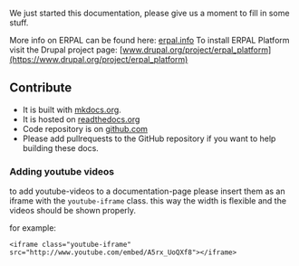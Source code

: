 We just started this documentation, please give us a moment to fill in some stuff.

More info on ERPAL can be found here: [erpal.info](http://www.erpal.info)
To install ERPAL Platform visit the Drupal project page: [www.drupal.org/project/erpal_platform](https://www.drupal.org/project/erpal_platform)

## Contribute

* It is built with [mkdocs.org](http://mkdocs.org).
* It is hosted on [readthedocs.org](https://readthedocs.org)
* Code repository is on [github.com](https://github.com/brightsolutions/ERPAL-Platform-Docs)
* Please add pullrequests to the GitHub repository if you want to help building these docs.


### Adding youtube videos
to add youtube-videos to a documentation-page please insert them as an iframe with the `youtube-iframe` class. 
this way the width is flexible and the videos should be shown properly.

for example:

    <iframe class="youtube-iframe" src="http://www.youtube.com/embed/A5rx_UoQXf8"></iframe>
